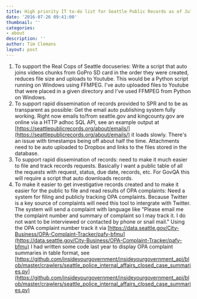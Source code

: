 ```yaml
---
title: High priority IT to-do list for Seattle Public Records as of July 26, 2016
date: '2016-07-26 09:41:00'
thumbnail: ''
categories:
- about
description: ''
author: Tim Clemans
layout: post
---
```

1. To support the Real Cops of Seattle docuseries: Write a script that auto joins videos chunks from GoPro SD card in the order they were created, reduces file size and uploads to Youtube. This would be a Python script running on Windows using FFMPEG. I've auto uploaded files to Youtube that were placed in a given directory and I've used FFMPEG from Python on Windows.
2. To support rapid dissemination of records provided to SPR and to be as transparent as possible: Get the email auto publishing system fully working. Right now emails to/from seattle.gov and kingcounty.gov are online via a HTTP adhoc SQL API, see an example output at [https://seattlepublicrecords.org/about/emails/](https://seattlepublicrecords.org/about/emails/) it loads slowly. There's an issue with timestamps being off about half the time. Attachments need to be auto uploaded to Dropbox and links to the files stored in the database.
3. To support rapid dissemination of records: need to make it much easier to file and track records requests. Basically I want a public table of all the requests with request, status, due date, records, etc. For GovQA this will require a script that auto downloads records.
4. To make it easier to get investigative records created and to make it easier for the public to file and read results of OPA complaints: Need a system for filing and publicly tracking OPA complaints. Because Twitter is a key source of complaints will need this tool to intergrate with Twitter. The system will send a complaint with language like "Please email me the complaint number and summary of complaint so I may
track it. I do not want to be interviewed or contacted by phone or
snail mail." Using the OPA complaint number track it via [https://data.seattle.gov/City-Business/OPA-Complaint-Tracker/pafy-bfmu](https://data.seattle.gov/City-Business/OPA-Complaint-Tracker/pafy-bfmu) I had written some code last year to display OPA complaint summaries in table format, see [https://github.com/insideyourgovernment/insideyourgovernment_api/blob/master/crawlers/seattle_police_internal_affairs_closed_case_summaries.py](https://github.com/insideyourgovernment/insideyourgovernment_api/blob/master/crawlers/seattle_police_internal_affairs_closed_case_summaries.py)